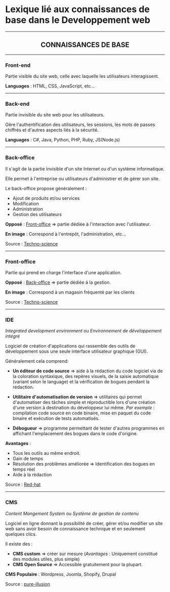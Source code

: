 # Lexique lié aux connaissances de base dans le Developpement web

---

<h2 align="center">CONNAISSANCES DE BASE</h2>

---

### Front-end

Partie visible du site web, celle avec laquelle les utilisateurs interagissent.

**Languages** : HTML, CSS, JavaScript, etc...

---

### Back-end

Partie invisible du site web pour les utilisateurs.

Gère l'authentification des utilisateurs, les sessions, les mots de passes chiffrés et d'autres aspects liés à la sécurité.

**Languages** : C#, Java, Python, PHP, Ruby, JS(Node.js)

---

### Back-office

Il s'agit de la partie invisible d'un site Internet ou d'un système informatique.

Elle permet à l'entreprise ou utilisateurs d'administrer et de gérer son site.

Le back-office propose généralement :

- Ajout de produits et/ou services
- Modification
- Administration
- Gestion des utilisateurs

**Opposé** : [Front-office]([htt](https://github.com/Floriane-MAFFEI/Lexique-Dev/blob/master/Connaissance-de-base.md#Front-office)) => partie dédiée à l'interaction avec l'utilisateur.

**En image** : Correspond à l'entrepôt, l'administration, etc...

Source : [Techno-science](https://www.techno-science.net/definition/10892.html)

---

### Front-office

Partie qui prend en charge l'interface d'une application.

**Opposé** : [Back-office]([htt](https://github.com/Floriane-MAFFEI/Lexique-Dev/blob/master/Connaissance-de-base.md#Back-office)) => partie dédiée à la gestion.

**En image** : Correspond à un magasin fréquenté par les clients

Source : [Techno-science](https://www.techno-science.net/definition/11021.html)

---

### IDE

*Integrated development environment* ou *Environnement de développement intégré*

Logiciel de création d'applications qui rassemble des outils de développement sous une seule interface utilisateur graphique (GUI).

Généralement cela comprend:

- **Un éditeur de code source** => aide à la rédaction du code logiciel via de la coloration syntaxique, des repères visuels, de la saisie automatique (variant selon le language) et la vérification de bogues pendant la rédaction.

- **Utilitaire d'automatisation de version** => utilitaires qui permet d'automatiser des tâches simple et réproductible lors d'une création d'une version à destination du développeur lui même. *Par exemple* : compilation code source en code binaire, mise en paquet du code binaire et exécution de tests automatisés.

- **Débogueur** => programme permettant de tester d'autres programmes en affichant l'emplacement des bogues dans le code d'origine.

**Avantages** : 
- Tous les outils au même endroit.
- Gain de temps
- Résolution des problèmes améliorée => Identification des bogues en temps réel
- Aide à la rédaction

Source : [Red-hat](https://www.redhat.com/fr/topics/middleware/what-is-ide)

---

### CMS

*Content Mangement System* ou *Système de gestion de contenu*

Logiciel en ligne donnant la possibilité de créer, gérer et/ou modifier un site web sans avoir besoin de connaissance technique et en seulement quelques clics.

Il existe des : 

- **CMS custom** => créer sur mesure (*Avantages* : Uniquement constitué des modules utiles, plus simple)
- **CMS Open Source** => Accessible gratuitement pour la plupart.

**CMS Populaire** : Wordpress, Joomla, Shopify, Drupal

Source : [pure-illusion](https://www.pure-illusion.com/lexique/definition-de-cms)